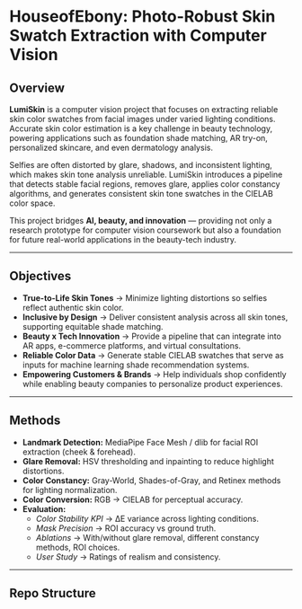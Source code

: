 # HouseofEbony: Photo-Robust Skin Swatch Extraction with Computer Vision  

## Overview  
**LumiSkin** is a computer vision project that focuses on extracting reliable skin color swatches from facial images under varied lighting conditions. Accurate skin color estimation is a key challenge in beauty technology, powering applications such as foundation shade matching, AR try-on, personalized skincare, and even dermatology analysis.  

Selfies are often distorted by glare, shadows, and inconsistent lighting, which makes skin tone analysis unreliable. LumiSkin introduces a pipeline that detects stable facial regions, removes glare, applies color constancy algorithms, and generates consistent skin tone swatches in the CIELAB color space.  

This project bridges **AI, beauty, and innovation** — providing not only a research prototype for computer vision coursework but also a foundation for future real-world applications in the beauty-tech industry.  

---

## Objectives  
- **True-to-Life Skin Tones** → Minimize lighting distortions so selfies reflect authentic skin color.  
- **Inclusive by Design** → Deliver consistent analysis across all skin tones, supporting equitable shade matching.  
- **Beauty x Tech Innovation** → Provide a pipeline that can integrate into AR apps, e-commerce platforms, and virtual consultations.  
- **Reliable Color Data** → Generate stable CIELAB swatches that serve as inputs for machine learning shade recommendation systems.  
- **Empowering Customers & Brands** → Help individuals shop confidently while enabling beauty companies to personalize product experiences.  

---

## Methods  
- **Landmark Detection:** MediaPipe Face Mesh / dlib for facial ROI extraction (cheek & forehead).  
- **Glare Removal:** HSV thresholding and inpainting to reduce highlight distortions.  
- **Color Constancy:** Gray-World, Shades-of-Gray, and Retinex methods for lighting normalization.  
- **Color Conversion:** RGB → CIELAB for perceptual accuracy.  
- **Evaluation:**  
  - *Color Stability KPI* → ΔE variance across lighting conditions.  
  - *Mask Precision* → ROI accuracy vs ground truth.  
  - *Ablations* → With/without glare removal, different constancy methods, ROI choices.  
  - *User Study* → Ratings of realism and consistency.  

---

## Repo Structure  

